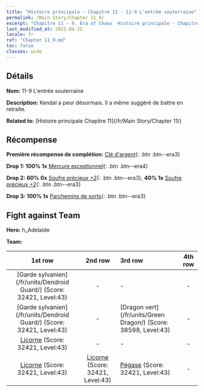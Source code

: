 ```yaml
---
title: "Histoire principale - Chapitre 11 - 11-9 L'entrée souterraine"
permalink: /Main Story/Chapter 11_9/
excerpt: "Chapitre 11 - 9. Era of Chaos  Histoire principale - Chapitre 11_9. 11-9 L'entrée souterraine"
last_modified_at: 2021-04-22
locale: fr
ref: "Chapter 11_9.md"
toc: false
classes: wide
---
```


## Détails

 **Nom:** 11-9 L'entrée souterraine

 **Description:** Kendal a peur désormais. Il a même suggéré de battre en retraite.

 **Related to:** [Histoire principale Chapitre 11](/fr/Main Story/Chapter 11/)

## Récompense

 **Première récompense de complétion:** [Clé d'argent](/ItemsFR/con_693/){: .btn .btn--era3}

 **Drop 1:** **100% 1x** [Mercure exceptionnel](/ItemsFR/mat_35/){: .btn .btn--era4}

 **Drop 2:** **60% 0x** [Soufre précieux +2](/ItemsFR/mat_29/){: .btn .btn--era3}, **40% 1x** [Soufre précieux +2](/ItemsFR/mat_29/){: .btn .btn--era3}

 **Drop 3:** **100% 1x** [Parchemins de sorts](/ItemsFR/con_694/){: .btn .btn--era3}


## Fight against Team
 **Hero:** h_Adelaide

 **Team:**


  | 1st row | 2nd row | 3rd row | 4th row |
  |:----:|:----:|:----|:----:|
  | [Garde sylvanien](/fr/units/Dendroid Guard/) (Score: 32421, Level:43)  | - | - | - |
  | [Garde sylvanien](/fr/units/Dendroid Guard/) (Score: 32421, Level:43)  | - | [Dragon vert](/fr/units/Green Dragon/) (Score: 38598, Level:43)  | - |
  | [Licorne](/fr/units/Unicorn/) (Score: 32421, Level:43)  | - | - | - |
  | [Licorne](/fr/units/Unicorn/) (Score: 32421, Level:43)  | [Licorne](/fr/units/Unicorn/) (Score: 32421, Level:43)  | [Pégase](/fr/units/Pegasus/) (Score: 32421, Level:43)  | - |


